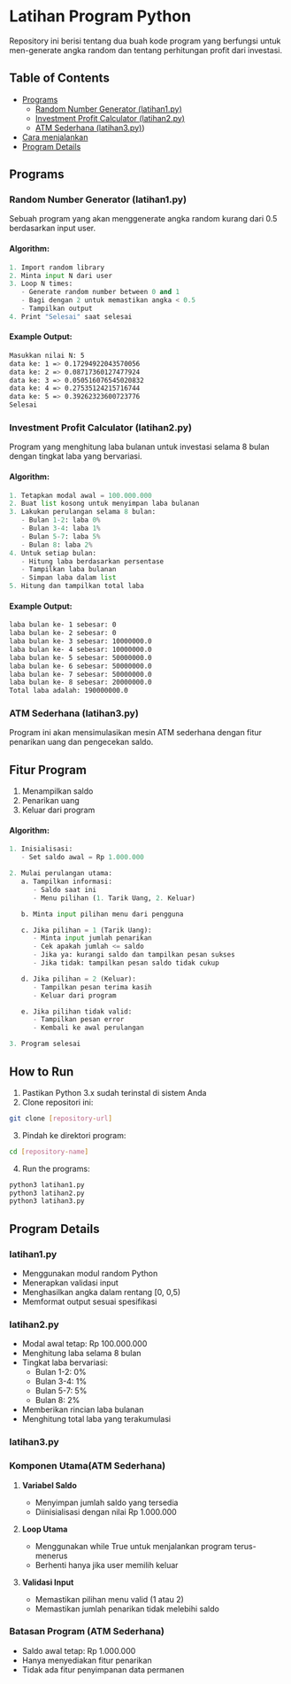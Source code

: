 # Latihan Program Python

Repository ini berisi tentang dua buah kode program yang berfungsi untuk men-generate angka random dan tentang perhitungan profit dari investasi.

## Table of Contents

- [Programs](#programs)
  - [Random Number Generator (latihan1.py)](#random-number-generator-latihan1py)
  - [Investment Profit Calculator (latihan2.py)](#investment-profit-calculator-latihan2py)
  - [ATM Sederhana (latihan3.py)](#atm-sederhana-latihan3py))
- [Cara menjalankan](#how-to-run)
- [Program Details](#program-details)

## Programs

### Random Number Generator (latihan1.py)

Sebuah program yang akan menggenerate angka random kurang dari 0.5 berdasarkan input user.

#### Algorithm:

```python
1. Import random library
2. Minta input N dari user
3. Loop N times:
   - Generate random number between 0 and 1
   - Bagi dengan 2 untuk memastikan angka < 0.5
   - Tampilkan output
4. Print "Selesai" saat selesai
```

#### Example Output:

```bash
Masukkan nilai N: 5
data ke: 1 => 0.17294922043570056
data ke: 2 => 0.08717360127477924
data ke: 3 => 0.050516076545020832
data ke: 4 => 0.27535124215716744
data ke: 5 => 0.39262323600723776
Selesai
```

### Investment Profit Calculator (latihan2.py)

Program yang menghitung laba bulanan untuk investasi selama 8 bulan dengan tingkat laba yang bervariasi.

#### Algorithm:

```python
1. Tetapkan modal awal = 100.000.000
2. Buat list kosong untuk menyimpan laba bulanan
3. Lakukan perulangan selama 8 bulan:
   - Bulan 1-2: laba 0%
   - Bulan 3-4: laba 1%
   - Bulan 5-7: laba 5%
   - Bulan 8: laba 2%
4. Untuk setiap bulan:
   - Hitung laba berdasarkan persentase
   - Tampilkan laba bulanan
   - Simpan laba dalam list
5. Hitung dan tampilkan total laba
```

#### Example Output:

```bash
laba bulan ke- 1 sebesar: 0
laba bulan ke- 2 sebesar: 0
laba bulan ke- 3 sebesar: 10000000.0
laba bulan ke- 4 sebesar: 10000000.0
laba bulan ke- 5 sebesar: 50000000.0
laba bulan ke- 6 sebesar: 50000000.0
laba bulan ke- 7 sebesar: 50000000.0
laba bulan ke- 8 sebesar: 20000000.0
Total laba adalah: 190000000.0
```

### ATM Sederhana (latihan3.py)

Program ini akan mensimulasikan mesin ATM sederhana dengan fitur penarikan uang dan pengecekan saldo.

## Fitur Program

1. Menampilkan saldo
2. Penarikan uang
3. Keluar dari program

#### Algorithm:

```python
1. Inisialisasi:
   - Set saldo awal = Rp 1.000.000

2. Mulai perulangan utama:
   a. Tampilkan informasi:
      - Saldo saat ini
      - Menu pilihan (1. Tarik Uang, 2. Keluar)

   b. Minta input pilihan menu dari pengguna

   c. Jika pilihan = 1 (Tarik Uang):
      - Minta input jumlah penarikan
      - Cek apakah jumlah <= saldo
      - Jika ya: kurangi saldo dan tampilkan pesan sukses
      - Jika tidak: tampilkan pesan saldo tidak cukup

   d. Jika pilihan = 2 (Keluar):
      - Tampilkan pesan terima kasih
      - Keluar dari program

   e. Jika pilihan tidak valid:
      - Tampilkan pesan error
      - Kembali ke awal perulangan

3. Program selesai
```

## How to Run

1. Pastikan Python 3.x sudah terinstal di sistem Anda
2. Clone repositori ini:

```bash
git clone [repository-url]
```

3. Pindah ke direktori program:

```bash
cd [repository-name]
```

4. Run the programs:

```bash
python3 latihan1.py
python3 latihan2.py
python3 latihan3.py
```

## Program Details

### latihan1.py

- Menggunakan modul random Python
- Menerapkan validasi input
- Menghasilkan angka dalam rentang [0, 0,5)
- Memformat output sesuai spesifikasi

### latihan2.py

- Modal awal tetap: Rp 100.000.000
- Menghitung laba selama 8 bulan
- Tingkat laba bervariasi:
  - Bulan 1-2: 0%
  - Bulan 3-4: 1%
  - Bulan 5-7: 5%
  - Bulan 8: 2%
- Memberikan rincian laba bulanan
- Menghitung total laba yang terakumulasi

### latihan3.py

### Komponen Utama(ATM Sederhana)

1. **Variabel Saldo**

   - Menyimpan jumlah saldo yang tersedia
   - Diinisialisasi dengan nilai Rp 1.000.000

2. **Loop Utama**

   - Menggunakan while True untuk menjalankan program terus-menerus
   - Berhenti hanya jika user memilih keluar

3. **Validasi Input**
   - Memastikan pilihan menu valid (1 atau 2)
   - Memastikan jumlah penarikan tidak melebihi saldo

### Batasan Program (ATM Sederhana)

- Saldo awal tetap: Rp 1.000.000
- Hanya menyediakan fitur penarikan
- Tidak ada fitur penyimpanan data permanen
